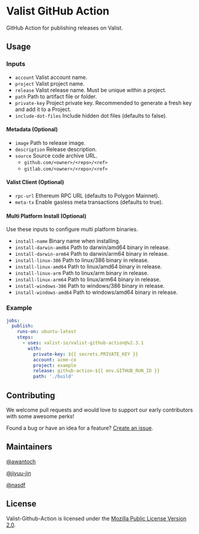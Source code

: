 # Valist GitHub Action

GitHub Action for publishing releases on Valist.

## Usage

### Inputs

- `account` Valist account name.
- `project` Valist project name.
- `release` Valist release name. Must be unique within a project.
- `path` Path to artifact file or folder.
- `private-key` Project private key. Recommended to generate a fresh key and add it to a Project.
- `include-dot-files` Include hidden dot files (defaults to false).

#### Metadata (Optional)

- `image` Path to release image.
- `description` Release description.
- `source` Source code archive URL.
  - `github.com/<owner>/<repo>/<ref>`
  - `gitlab.com/<owner>/<repo>/<ref>`

#### Valist Client (Optional)

- `rpc-url` Ethereum RPC URL (defaults to Polygon Mainnet).
- `meta-tx` Enable gasless meta transactions (defaults to true).

#### Multi Platform Install (Optional)

Use these inputs to configure multi platform binaries.

- `install-name` Binary name when installing.
- `install-darwin-amd64` Path to darwin/amd64 binary in release.
- `install-darwin-arm64` Path to darwin/arm64 binary in release.
- `install-linux-386` Path to linux/386 binary in release.
- `install-linux-amd64` Path to linux/amd64 binary in release.
- `install-linux-arm` Path to linux/arm binary in release.
- `install-linux-arm64` Path to linux/arm64 binary in release.
- `install-windows-386` Path to windows/386 binary in release.
- `install-windows-amd64` Path to windows/amd64 binary in release.

### Example

```yaml
jobs:
  publish:
    runs-on: ubuntu-latest
    steps:
      - uses: valist-io/valist-github-action@v2.3.1
        with:
          private-key: ${{ secrets.PRIVATE_KEY }}
          account: acme-co
          project: example
          release: github-action-${{ env.GITHUB_RUN_ID }}
          path: './build'
```

## Contributing

We welcome pull requests and would love to support our early contributors with some awesome perks!

Found a bug or have an idea for a feature? [Create an issue](https://github.com/valist-io/valist-github-action/issues/new).

## Maintainers

[@awantoch](https://github.com/awantoch)

[@jiyuu-jin](https://github.com/jiyuu-jin)

[@nasdf](https://github.com/nasdf)

## License

Valist-Github-Action is licensed under the [Mozilla Public License Version 2.0](https://www.mozilla.org/en-US/MPL/2.0/).

